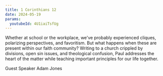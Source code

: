 ```yaml
---
title: 1 Corinthians 12
date: 2024-05-19
params:
  youtubeId: 4U1iaiTsfUg
---
```


Whether at school or the workplace, we've probably experienced cliques, polarizing perspectives, and favoritism. But what happens when these are present within our faith community? Writing to a church crippled by divisions, open sin issues, and theological confusion, Paul addresses the heart of the matter while teaching important principles for our life together. 

Guest Speaker Adam Jones
